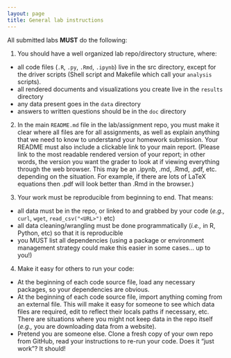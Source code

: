 ```yaml
---
layout: page
title: General lab instructions
---
```


All submitted labs **MUST** do the following:

1. You should have a well organized lab repo/directory structure, where:
  - all code files (`.R`, `.py`, `.Rmd`, `.ipynb`) live in the src directory, except for the driver scripts (Shell script and Makefile which call your `analysis` scripts).
  - all rendered documents and visualizations you create live in the `results` directory
  - any data present goes in the `data` directory
  - answers to written questions should be in the `doc` directory

2. In the main `README.md` file in the lab/assignment repo, you must make it clear where all files are for all assignments, as well as explain anything that we need to know to understand your homework submission. Your README must also include a clickable link to your main report. (Please link to the most readable rendered version of your report; in other words, the version you want the grader to look at if viewing everything through the web browser. This may be an .ipynb, .md, .Rmd, .pdf, etc. depending on the situation. For example, if there are lots of LaTeX equations then .pdf will look better than .Rmd in the browser.) 

3. Your work must be reproducible from beginning to end. That means:
  - all data must be in the repo, or linked to and grabbed by your code (*e.g.,* `curl`, `wget`, `read_csv("<URL>")` etc)
  - all data cleaning/wrangling must be done programmatically (*i.e.,* in R, Python, etc) so that it is reproducible
  - you MUST list all dependencies (using a package or environment management strategy could make this easier in some cases... up to you!)

4. Make it easy for others to run your code:
  - At the beginning of each code source file, load any necessary packages, so your dependencies are obvious.
  - At the beginning of each code source file, import anything coming from an external file. This will make it easy for someone to see which data files are required, edit to reflect their locals paths if necessary, etc. There are situations where you might not keep data in the repo itself (*e.g.,* you are downloading data from a website).
  - Pretend you are someone else. Clone a fresh copy of your own repo from GitHub, read your instructions to re-run your code. Does it “just work”? It should!
